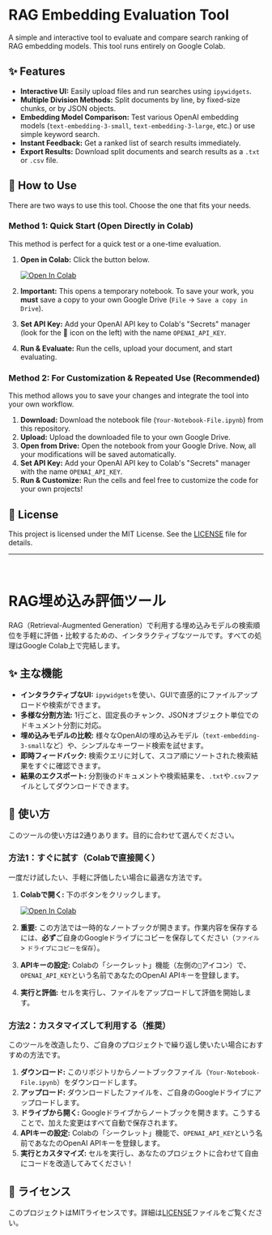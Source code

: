 # RAG Embedding Evaluation Tool

A simple and interactive tool to evaluate and compare search ranking of RAG embedding models. This tool runs entirely on Google Colab.

## ✨ Features

-   **Interactive UI:** Easily upload files and run searches using `ipywidgets`.
-   **Multiple Division Methods:** Split documents by line, by fixed-size chunks, or by JSON objects.
-   **Embedding Model Comparison:** Test various OpenAI embedding models (`text-embedding-3-small`, `text-embedding-3-large`, etc.) or use simple keyword search.
-   **Instant Feedback:** Get a ranked list of search results immediately.
-   **Export Results:** Download split documents and search results as a `.txt` or `.csv` file.

## 🚀 How to Use

There are two ways to use this tool. Choose the one that fits your needs.

### Method 1: Quick Start (Open Directly in Colab)
This method is perfect for a quick test or a one-time evaluation.

1.  **Open in Colab:** Click the button below.
    
    [![Open In Colab](https://colab.research.google.com/assets/colab-badge.svg)](https://colab.research.google.com/github/HosoyaYusaku/rag-embedding-evaluation-tool/blob/main/rag_embedding_evaluation_tool.ipynb)

2.  **Important:** This opens a temporary notebook. To save your work, you **must** save a copy to your own Google Drive (`File` -> `Save a copy in Drive`).
3.  **Set API Key:** Add your OpenAI API key to Colab's "Secrets" manager (look for the 🔑 icon on the left) with the name `OPENAI_API_KEY`.
4.  **Run & Evaluate:** Run the cells, upload your document, and start evaluating.

### Method 2: For Customization & Repeated Use (Recommended)
This method allows you to save your changes and integrate the tool into your own workflow.

1.  **Download:** Download the notebook file (`Your-Notebook-File.ipynb`) from this repository.
2.  **Upload:** Upload the downloaded file to your own Google Drive.
3.  **Open from Drive:** Open the notebook from your Google Drive. Now, all your modifications will be saved automatically.
4.  **Set API Key:** Add your OpenAI API key to Colab's "Secrets" manager with the name `OPENAI_API_KEY`.
5.  **Run & Customize:** Run the cells and feel free to customize the code for your own projects!

## 📄 License

This project is licensed under the MIT License. See the [LICENSE](LICENSE) file for details.

---
<br>

# RAG埋め込み評価ツール

RAG（Retrieval-Augmented Generation）で利用する埋め込みモデルの検索順位を手軽に評価・比較するための、インタラクティブなツールです。すべての処理はGoogle Colab上で完結します。

## ✨ 主な機能

-   **インタラクティブなUI:** `ipywidgets`を使い、GUIで直感的にファイルアップロードや検索ができます。
-   **多様な分割方法:** 1行ごと、固定長のチャンク、JSONオブジェクト単位でのドキュメント分割に対応。
-   **埋め込みモデルの比較:** 様々なOpenAIの埋め込みモデル（`text-embedding-3-small`など）や、シンプルなキーワード検索を試せます。
-   **即時フィードバック:** 検索クエリに対して、スコア順にソートされた検索結果をすぐに確認できます。
-   **結果のエクスポート:** 分割後のドキュメントや検索結果を、`.txt`や`.csv`ファイルとしてダウンロードできます。

## 🚀 使い方

このツールの使い方は2通りあります。目的に合わせて選んでください。

### 方法1：すぐに試す（Colabで直接開く）
一度だけ試したい、手軽に評価したい場合に最適な方法です。

1.  **Colabで開く:** 下のボタンをクリックします。

    [![Open In Colab](https://colab.research.google.com/assets/colab-badge.svg)](https://colab.research.google.com/github/HosoyaYusaku/rag-embedding-evaluation-tool/blob/main/rag_embedding_evaluation_tool.ipynb)

2.  **重要:** この方法では一時的なノートブックが開きます。作業内容を保存するには、**必ず**ご自身のGoogleドライブにコピーを保存してください（`ファイル` > `ドライブにコピーを保存`）。
3.  **APIキーの設定:** Colabの「シークレット」機能（左側の`🔑`アイコン）で、`OPENAI_API_KEY`という名前であなたのOpenAI APIキーを登録します。
4.  **実行と評価:** セルを実行し、ファイルをアップロードして評価を開始します。

### 方法2：カスタマイズして利用する（推奨）
このツールを改造したり、ご自身のプロジェクトで繰り返し使いたい場合におすすめの方法です。

1.  **ダウンロード:** このリポジトリからノートブックファイル（`Your-Notebook-File.ipynb`）をダウンロードします。
2.  **アップロード:** ダウンロードしたファイルを、ご自身のGoogleドライブにアップロードします。
3.  **ドライブから開く:** Googleドライブからノートブックを開きます。こうすることで、加えた変更はすべて自動で保存されます。
4.  **APIキーの設定:** Colabの「シークレット」機能で、`OPENAI_API_KEY`という名前であなたのOpenAI APIキーを登録します。
5.  **実行とカスタマイズ:** セルを実行し、あなたのプロジェクトに合わせて自由にコードを改造してみてください！

## 📄 ライセンス

このプロジェクトはMITライセンスです。詳細は[LICENSE](LICENSE)ファイルをご覧ください。
